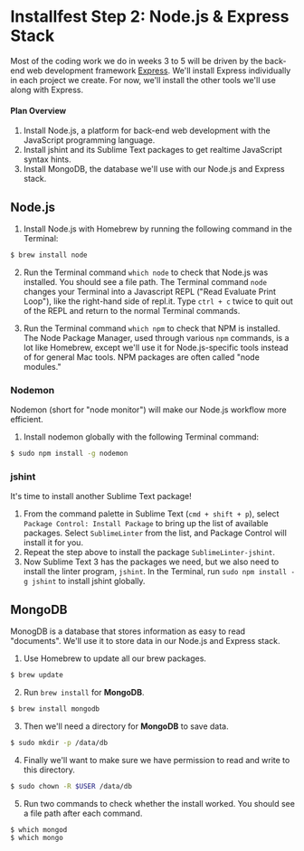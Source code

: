 # Installfest Step 2: Node.js & Express Stack

Most of the coding work we do in weeks 3 to 5 will be driven by the back-end web development framework <a href="http://expressjs.com" target="_blank">Express</a>. We'll install Express individually in each project we create. For now, we'll install the other tools we'll use along with Express.

#### Plan Overview

1. Install Node.js, a platform for back-end web development with the JavaScript programming language.
2. Install jshint and its Sublime Text packages to get realtime JavaScript syntax hints.
3. Install MongoDB, the database we'll use with our Node.js and Express stack.

## Node.js

1. Install Node.js with Homebrew by running the following command in the Terminal:

  ```bash
  $ brew install node
  ```

2. Run the Terminal command `which node` to check that Node.js was installed. You should see a file path. The Terminal command `node` changes your Terminal into a Javascript REPL ("Read Evaluate Print Loop"), like the right-hand side of repl.it. Type `ctrl + c` twice to quit out of the REPL and return to the normal Terminal commands.

2. Run the Terminal command `which npm` to check that NPM is installed. The Node Package Manager, used through various `npm` commands, is a lot like Homebrew, except we'll use it for Node.js-specific tools instead of for general Mac tools. NPM packages are often called "node modules."

### Nodemon

Nodemon (short for "node monitor") will make our Node.js workflow more efficient.

1. Install nodemon globally with the following Terminal command:

  ```bash
  $ sudo npm install -g nodemon
  ```

### jshint

It's time to install another Sublime Text package!

1. From the command palette in Sublime Text (`cmd + shift + p`), select `Package Control: Install Package` to bring up the list of available packages. Select `SublimeLinter` from the list, and Package Control will install it for you.
2. Repeat the step above to install the package `SublimeLinter-jshint`.
3. Now Sublime Text 3 has the packages we need, but we also need to install the linter program, `jshint`. In the Terminal, run `sudo npm install -g jshint` to install jshint globally.

## MongoDB

MonogDB is a database that stores information as easy to read "documents". We'll use it to store data in our Node.js and Express stack.

1. Use Homebrew to update all our brew packages.

  ```bash
  $ brew update
  ```

2. Run `brew install` for **MongoDB**.

  ```bash
  $ brew install mongodb
  ```

3. Then we'll need a directory for **MongoDB** to save data.

  ```bash
  $ sudo mkdir -p /data/db
  ```

4. Finally we'll want to make sure we have permission to read and write to this directory.

  ```bash
  $ sudo chown -R $USER /data/db
  ```

5. Run two commands to check whether the install worked. You should see a file path after each command.

  ```bash
  $ which mongod
  $ which mongo
  ```
